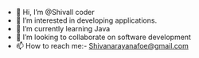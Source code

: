 - 👋 Hi, I’m @Shivall coder
- 👀 I’m interested in developing applications.
- 🌱 I’m currently learning Java
- 💞️ I’m looking to collaborate on  software development
- 📫 How to reach me:- Shivanarayanafoe@gmail.com

<!---
Shivallcoder/Shivallcoder is a ✨ special ✨ repository because its `README.md` (this file) appears on your GitHub profile.
You can click the Preview link to take a look at your changes.
--->
